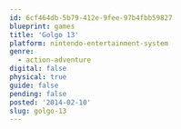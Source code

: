 ```yaml
---
id: 6cf464db-5b79-412e-9fee-97b4fbb59827
blueprint: games
title: 'Golgo 13'
platform: nintendo-entertainment-system
genre:
  - action-adventure
digital: false
physical: true
guide: false
pending: false
posted: '2014-02-10'
slug: golgo-13
---
```

